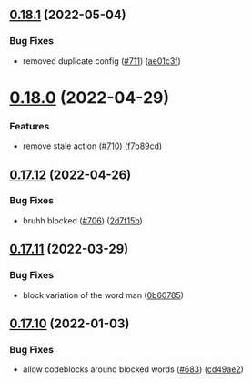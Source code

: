 ## [0.18.1](https://github.com/EddieHubCommunity/EddieBot/compare/v0.18.0...v0.18.1) (2022-05-04)


### Bug Fixes

* removed duplicate config ([#711](https://github.com/EddieHubCommunity/EddieBot/issues/711)) ([ae01c3f](https://github.com/EddieHubCommunity/EddieBot/commit/ae01c3f8803814cdca0b74881c1237b70281f7ac))



# [0.18.0](https://github.com/EddieHubCommunity/EddieBot/compare/v0.17.12...v0.18.0) (2022-04-29)


### Features

* remove stale action ([#710](https://github.com/EddieHubCommunity/EddieBot/issues/710)) ([f7b89cd](https://github.com/EddieHubCommunity/EddieBot/commit/f7b89cd2061259553033ba5b439fcbb3f555528b))



## [0.17.12](https://github.com/EddieHubCommunity/EddieBot/compare/v0.17.11...v0.17.12) (2022-04-26)


### Bug Fixes

* bruhh blocked ([#706](https://github.com/EddieHubCommunity/EddieBot/issues/706)) ([2d7f15b](https://github.com/EddieHubCommunity/EddieBot/commit/2d7f15bd94730be83cf84e0420cc53bf96787c32))



## [0.17.11](https://github.com/EddieHubCommunity/EddieBot/compare/v0.17.10...v0.17.11) (2022-03-29)


### Bug Fixes

* block variation of the word man ([0b60785](https://github.com/EddieHubCommunity/EddieBot/commit/0b607853a8ded6defaa9232e978fb158ba6bf059))



## [0.17.10](https://github.com/EddieHubCommunity/EddieBot/compare/v0.17.9...v0.17.10) (2022-01-03)


### Bug Fixes

* allow codeblocks around blocked words ([#683](https://github.com/EddieHubCommunity/EddieBot/issues/683)) ([cd49ae2](https://github.com/EddieHubCommunity/EddieBot/commit/cd49ae28f6b949f4c6d586c1d39369e544e54857))



